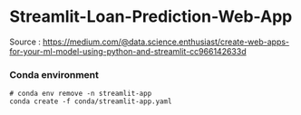 # Streamlit-Loan-Prediction-Web-App

Source : https://medium.com/@data.science.enthusiast/create-web-apps-for-your-ml-model-using-python-and-streamlit-cc966142633d


### Conda environment
```
# conda env remove -n streamlit-app
conda create -f conda/streamlit-app.yaml
```